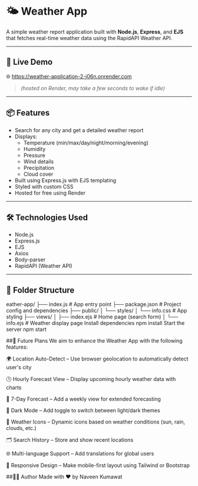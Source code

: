# 🌤️ Weather App

A simple weather report application built with **Node.js**, **Express**, and **EJS** that fetches real-time weather data using the RapidAPI Weather API.


---

## 🚀 Live Demo

🌐 https://weather-application-2-j06n.onrender.com
> _(hosted on Render, may take a few seconds to wake if idle)_

---

## 📦 Features

- Search for any city and get a detailed weather report
- Displays:
  - Temperature (min/max/day/night/morning/evening)
  - Humidity
  - Pressure
  - Wind details
  - Precipitation
  - Cloud cover
- Built using Express.js with EJS templating
- Styled with custom CSS
- Hosted for free using Render

---

## 🛠️ Technologies Used

- Node.js
- Express.js
- EJS
- Axios
- Body-parser
- RapidAPI (Weather API)

---

## 📂 Folder Structure
eather-app/
├── index.js # App entry point
├── package.json # Project config and dependencies
├── public/
│ └── styles/
│ └── info.css # App styling
├── views/
│ ├── index.ejs # Home page (search form)
│ └── info.ejs # Weather display page
Install dependencies
npm install
Start the server
npm start

##🔮 Future Plans
We aim to enhance the Weather App with the following features:

🌍 Location Auto-Detect – Use browser geolocation to automatically detect user's city

🕒 Hourly Forecast View – Display upcoming hourly weather data with charts

📅 7-Day Forecast – Add a weekly view for extended forecasting

🌙 Dark Mode – Add toggle to switch between light/dark themes

🧭 Weather Icons – Dynamic icons based on weather conditions (sun, rain, clouds, etc.)

🗂️ Search History – Store and show recent locations

🌐 Multi-language Support – Add translations for global users

📱 Responsive Design – Make mobile-first layout using Tailwind or Bootstrap

##👨‍💻 Author
Made with ❤️ by Naveen Kumawat


